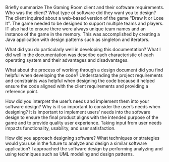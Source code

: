 Briefly summarize The Gaming Room client and their software requirements. Who was the client? What type of software did they want you to design?
The client inquired about a web-based version of the game "Draw It or Lose It".  The game needed to be designed to support multiple teams and players. IT also had to ensure there were always unique team names and an instance of the game in the memory. This was accomplished by creating a Java application with design patterns such as singleton and iterators.

What did you do particularly well in developing this documentation?
What I did well in the documentation was describe each characteristic of each operating system and their advantages and disadvantages.

What about the process of working through a design document did you find helpful when developing the code?
Understanding the project requirements and constraints was helpful when designing the code because it helped ensure the code aligned with the client requirements and providing a reference point.

How did you interpret the user’s needs and implement them into your software design? Why is it so important to consider the user’s needs when designing? 
It is important to implement users’ needs into the software design to ensure the final product aligns with the intended purpose of the game and to provide quality user experience. Taking input from user needs impacts functionality, usability, and user satisfaction. 

How did you approach designing software? What techniques or strategies would you use in the future to analyze and design a similar software application?
I approached the software design by performing analyzing and using techniques such as UML modeling and design patterns.
